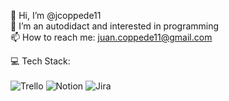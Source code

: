 👋 Hi, I’m @jcoppede11<br>
👀 I’m an autodidact and interested in programming<br>
📫 How to reach me: juan.coppede11@gmail.com<br>

💻 Tech Stack:<br>
<br>![Trello](https://img.shields.io/badge/Trello-%23026AA7.svg?style=for-the-badge&logo=Trello&logoColor=white) ![Notion](https://img.shields.io/badge/Notion-%23000000.svg?style=for-the-badge&logo=notion&logoColor=white) ![Jira](https://img.shields.io/badge/jira-%230A0FFF.svg?style=for-the-badge&logo=jira&logoColor=white)
